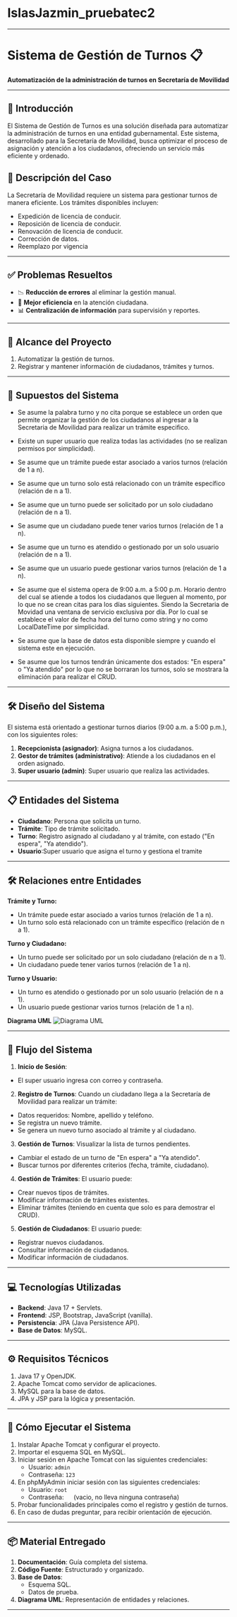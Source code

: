 # IslasJazmin_pruebatec2
---
# Sistema de Gestión de Turnos 📋
**Automatización de la administración de turnos en Secretaría de Movilidad**

---
## 🌟 **Introducción**
El Sistema de Gestión de Turnos es una solución diseñada para automatizar la administración de turnos en una entidad gubernamental. Este sistema, desarrollado para la Secretaría de Movilidad, busca optimizar el proceso de asignación y atención a los ciudadanos, ofreciendo un servicio más eficiente y ordenado.

## 📝 **Descripción del Caso**
La Secretaría de Movilidad requiere un sistema para gestionar turnos de manera eficiente. Los trámites disponibles incluyen:
- Expedición de licencia de conducir.
- Reposición de licencia de conducir.
- Renovación de licencia de conducir.
- Corrección de datos.
- Reemplazo por vigencia

---
## ✅ **Problemas Resueltos**
- 📉 **Reducción de errores** al eliminar la gestión manual.
- 🚀 **Mejor eficiencia** en la atención ciudadana.
- 📊 **Centralización de información** para supervisión y reportes.

---
## 🎯 **Alcance del Proyecto**
1. Automatizar la gestión de turnos.
2. Registrar y mantener información de ciudadanos, trámites y turnos.

---
## 📝 **Supuestos del Sistema**
- Se asume la palabra turno y no cita porque se establece un orden que permite organizar la gestión de los ciudadanos al ingresar a la Secretaria de Movilidad para realizar un trámite especifico.
  
- Existe un super usuario que realiza todas las actividades (no se realizan permisos por simplicidad).

- Se asume que un trámite puede estar asociado a varios turnos (relación de 1 a n).
  
- Se asume que un turno solo está relacionado con un trámite específico (relación de n a 1).
  
- Se asume que un turno puede ser solicitado por un solo ciudadano (relación de n a 1).
  
- Se asume que un ciudadano puede tener varios turnos (relación de 1 a n).
  
- Se asume que un turno es atendido o gestionado por un solo usuario (relación de n a 1).
  
- Se asume que un usuario puede gestionar varios turnos (relación de 1 a n).
  
- Se asume que el sistema opera de 9:00 a.m. a 5:00 p.m. Horario dentro del cual se atiende a todos los ciudadanos que lleguen al momento, por lo que no se crean citas para los días siguientes. Siendo la Secretaria de Movidad una ventana de servicio exclusiva por día. Por lo cual se establece el valor de fecha hora del turno como string y no como LocalDateTime por simplicidad.  
    
- Se asume que la base de datos esta disponible siempre y cuando el sistema este en ejecución.
  
- Se asume que los turnos tendrán únicamente dos estados: "En espera" o "Ya atendido" por lo que no se borraran los turnos, solo se mostrara la eliminación para realizar el CRUD.

---
## 🛠️ **Diseño del Sistema**
El sistema está orientado a gestionar turnos diarios (9:00 a.m. a 5:00 p.m.), con los siguientes roles:

1. **Recepcionista (asignador)**: Asigna turnos a los ciudadanos.
2. **Gestor de trámites (administrativo)**: Atiende a los ciudadanos en el orden asignado.
3. **Super usuario (admin)**: Super usuario que realiza las actividades.

---
## 📋 **Entidades del Sistema**
- **Ciudadano**: Persona que solicita un turno.
- **Trámite**: Tipo de trámite solicitado.
- **Turno**: Registro asignado al ciudadano y al trámite, con estado ("En espera", "Ya atendido").
- **Usuario**:Super usuario que asigna el turno y gestiona el tramite

---
## 🛠️ **Relaciones entre Entidades**
**Trámite y Turno:** 
- Un trámite puede estar asociado a varios turnos (relación de 1 a n).
- Un turno solo está relacionado con un trámite específico (relación de n a 1).

**Turno y Ciudadano:**
- Un turno puede ser solicitado por un solo ciudadano (relación de n a 1).
- Un ciudadano puede tener varios turnos (relación de 1 a n).

**Turno y Usuario:**
- Un turno es atendido o gestionado por un solo usuario (relación de n a 1).
- Un usuario puede gestionar varios turnos (relación de 1 a n).
  
**Diagrama UML**
![Diagrama UML](https://github.com/Jazmin-25/IslasJazmin_pruebatec2/blob/main/DiagramaDefinitivo.drawio.png)

---
## 🔄 **Flujo del Sistema**
1. **Inicio de Sesión**:
- El super usuario ingresa con correo y contraseña.

2. **Registro de Turnos**:
Cuando un ciudadano llega a la Secretaría de Movilidad para realizar un trámite:
- Datos requeridos: Nombre, apellido y teléfono.
- Se registra un nuevo trámite.
- Se genera un nuevo turno asociado al trámite y al ciudadano.
3. **Gestión de Turnos**:
Visualizar la lista de turnos pendientes.
- Cambiar el estado de un turno de "En espera" a "Ya atendido".
- Buscar turnos por diferentes criterios (fecha, trámite, ciudadano).
4. **Gestión de Trámites**:
  El usuario puede:
- Crear nuevos tipos de trámites.
- Modificar información de trámites existentes.
- Eliminar trámites (teniendo en cuenta que solo es para demostrar el CRUD).
5. **Gestión de Ciudadanos**:
El usuario puede:
- Registrar nuevos ciudadanos.
- Consultar información de ciudadanos.
- Modificar información de ciudadanos.

---
## 💻 **Tecnologías Utilizadas**
- **Backend**: Java 17 + Servlets.
- **Frontend**: JSP, Bootstrap, JavaScript (vanilla).
- **Persistencia**: JPA (Java Persistence API).
- **Base de Datos**: MySQL.

---
## ⚙️ **Requisitos Técnicos**
1. Java 17 y OpenJDK.
2. Apache Tomcat como servidor de aplicaciones.
3. MySQL para la base de datos.
4. JPA y JSP para la lógica y presentación.

---
## 🚀 **Cómo Ejecutar el Sistema**
1. Instalar Apache Tomcat y configurar el proyecto.
2. Importar el esquema SQL en MySQL.
3. Iniciar sesión en Apache Tomcat con las siguientes credenciales:
   - Usuario: `admin`
   - Contraseña: `123`
4. En phpMyAdmin iniciar sesión con las siguientes credenciales:
   - Usuario: `root`
   - Contraseña: `  ` (vacio, no lleva ninguna contraseña)
6.  Probar funcionalidades principales como el registro y gestión de turnos.
7.  En caso de dudas preguntar, para recibir orientación de ejecución.
---
## 📦 **Material Entregado**
1. **Documentación**: Guía completa del sistema.
2. **Código Fuente**: Estructurado y organizado.
3. **Base de Datos**: 
   - Esquema SQL.
   - Datos de prueba.
4. **Diagrama UML**: Representación de entidades y relaciones.
---
